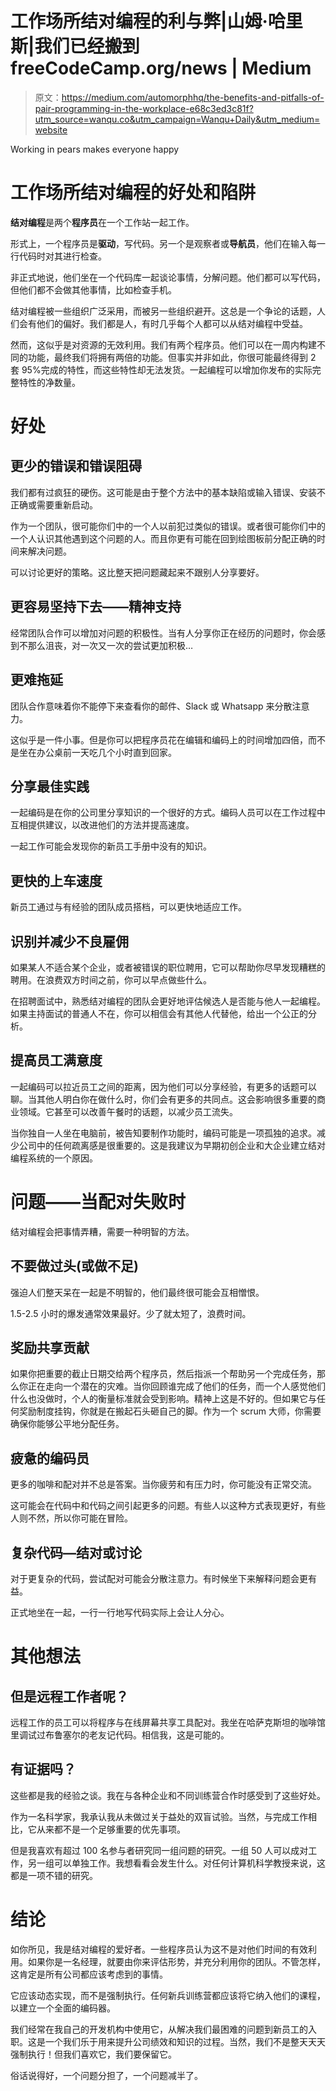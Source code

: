 # 工作场所结对编程的利与弊|山姆·哈里斯|我们已经搬到 freeCodeCamp.org/news | Medium

> 原文：<https://medium.com/automorphhq/the-benefits-and-pitfalls-of-pair-programming-in-the-workplace-e68c3ed3c81f?utm_source=wanqu.co&utm_campaign=Wanqu+Daily&utm_medium=website>



Working in pears makes everyone happy



# 工作场所结对编程的好处和陷阱

**结对编程**是两个**程序员**在一个工作站一起工作。

形式上，一个程序员是**驱动**，写代码。另一个是观察者或**导航员**，他们在输入每一行代码时对其进行检查。

非正式地说，他们坐在一个代码库一起谈论事情，分解问题。他们都可以写代码，但他们都不会做其他事情，比如检查手机。

结对编程被一些组织广泛采用，而被另一些组织避开。这总是一个争论的话题，人们会有他们的偏好。我们都是人，有时几乎每个人都可以从结对编程中受益。

然而，这似乎是对资源的无效利用。我们有两个程序员。他们可以在一周内构建不同的功能，最终我们将拥有两倍的功能。但事实并非如此，你很可能最终得到 2 套 95%完成的特性，而这些特性却无法发货。一起编程可以增加你发布的实际完整特性的净数量。

# 好处

## **更少的错误和错误阻碍**



我们都有过疯狂的硬伤。这可能是由于整个方法中的基本缺陷或输入错误、安装不正确或需要重新启动。

作为一个团队，很可能你们中的一个人以前犯过类似的错误。或者很可能你们中的一个人认识其他遇到这个问题的人。而且你更有可能在回到绘图板前分配正确的时间来解决问题。

可以讨论更好的策略。这比整天把问题藏起来不跟别人分享要好。

## **更容易坚持下去——精神支持**

经常团队合作可以增加对问题的积极性。当有人分享你正在经历的问题时，你会感到不那么沮丧，对一次又一次的尝试更加积极…

## **更难拖延**

团队合作意味着你不能停下来查看你的邮件、Slack 或 Whatsapp 来分散注意力。

这似乎是一件小事。但是你可以把程序员花在编辑和编码上的时间增加四倍，而不是坐在办公桌前一天吃几个小时直到回家。

## **分享最佳实践**

一起编码是在你的公司里分享知识的一个很好的方式。编码人员可以在工作过程中互相提供建议，以改进他们的方法并提高速度。

一起工作可能会发现你的新员工手册中没有的知识。



## **更快的上车速度**

新员工通过与有经验的团队成员搭档，可以更快地适应工作。

## **识别并减少不良雇佣**

如果某人不适合某个企业，或者被错误的职位聘用，它可以帮助你尽早发现糟糕的聘用。在浪费双方时间之前，你可以早点做些什么。

在招聘面试中，熟悉结对编程的团队会更好地评估候选人是否能与他人一起编程。如果主持面试的普通人不在，你可以相信会有其他人代替他，给出一个公正的分析。

## **提高员工满意度**

一起编码可以拉近员工之间的距离，因为他们可以分享经验，有更多的话题可以聊。当其他人明白你在做什么时，你们会有更多的共同点。这会影响很多重要的商业领域。它甚至可以改善午餐时的话题，以减少员工流失。

当你独自一人坐在电脑前，被告知要制作功能时，编码可能是一项孤独的追求。减少公司中的任何疏离感是很重要的。这是我建议为早期初创企业和大企业建立结对编程系统的一个原因。

# **问题——当配对失败时**

结对编程会把事情弄糟，需要一种明智的方法。



## **不要做过头(或做不足)**

强迫人们整天呆在一起是不明智的，他们最终很可能会互相憎恨。

1.5-2.5 小时的爆发通常效果最好。少了就太短了，浪费时间。

## **奖励共享贡献**

如果你把重要的截止日期交给两个程序员，然后指派一个帮助另一个完成任务，那么你正在走向一个潜在的灾难。当你回顾谁完成了他们的任务，而一个人感觉他们什么也没做时，个人的衡量标准就会受到影响。精神上这是不好的。但如果它与任何奖励制度挂钩，你就是在搬起石头砸自己的脚。作为一个 scrum 大师，你需要确保你能够公平地分配任务。

## **疲惫的编码员**

更多的咖啡和配对并不总是答案。当你疲劳和有压力时，你可能没有正常交流。

这可能会在代码中和代码之间引起更多的问题。有些人以这种方式表现更好，有些人则不然，所以你可能在冒险。

## **复杂代码—结对或讨论**

对于更复杂的代码，尝试配对可能会分散注意力。有时候坐下来解释问题会更有益。

正式地坐在一起，一行一行地写代码实际上会让人分心。

# 其他想法

## 但是远程工作者呢？

远程工作的员工可以将程序与在线屏幕共享工具配对。我坐在哈萨克斯坦的咖啡馆里调试过布鲁塞尔的老友记代码。相信我，这是可能的。

## 有证据吗？

这些都是我的经验之谈。我在与各种企业和不同训练营合作时感受到了这些好处。

作为一名科学家，我承认我从未做过关于益处的双盲试验。当然，与完成工作相比，它从来都不是一个足够重要的优先事项。

但是我喜欢有超过 100 名参与者研究同一组问题的研究。一组 50 人可以成对工作，另一组可以单独工作。我想看看会发生什么。对任何计算机科学教授来说，这都是一项不错的研究。

# **结论**

如你所见，我是结对编程的爱好者。一些程序员认为这不是对他们时间的有效利用。如果你是一名经理，就要由你来评估形势，并充分利用你的团队。不管怎样，这肯定是所有公司都应该考虑到的事情。

它应该动态实现，而不是强制执行。任何新兵训练营都应该将它纳入他们的课程，以建立一个全面的编码器。

我们经常在我自己的开发机构中使用它，从解决我们最困难的问题到新员工的入职。这是一个我们乐于用来提升公司绩效和知识的过程。当然，我们不是整天天天强制执行！但我们喜欢它，我们要保留它。

俗话说得好，一个问题分担了，一个问题减半了。





